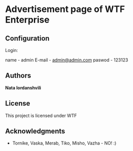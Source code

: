 # Advertisement page of WTF Enterprise


## Configuration

Login:

name 	-	admin
E-mail	-	admin@admin.com
paswod	-	123123


## Authors

**Nata Iordanshvili**


## License

This project is licensed under WTF

## Acknowledgments

* Tornike, Vaska, Merab, Tiko, Misho, Vazha - NO! :)

